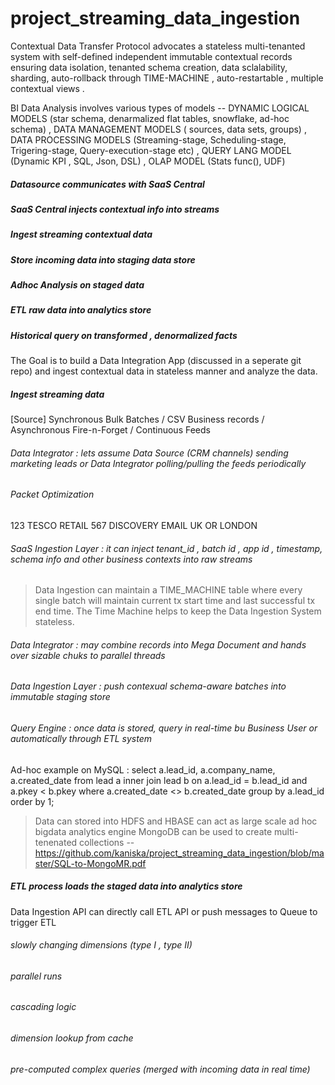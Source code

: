 project_streaming_data_ingestion
================================

Contextual Data Transfer Protocol advocates a stateless multi-tenanted system with self-defined independent immutable contextual records ensuring data isolation, tenanted schema creation, data sclalability, sharding, auto-rollback through TIME-MACHINE , auto-restartable , multiple contextual views .

BI Data Analysis involves various types of models --  DYNAMIC LOGICAL MODELS (star schema, denarmalized flat tables, snowflake, ad-hoc schema) , DATA MANAGEMENT MODELS ( sources, data sets, groups) , DATA PROCESSING MODELS (Streaming-stage, Scheduling-stage, Trigering-stage, Query-execution-stage etc) , QUERY LANG MODEL (Dynamic KPI , SQL, Json, DSL) , OLAP MODEL (Stats func(), UDF)

##### Datasource communicates with SaaS Central
##### SaaS Central injects contextual info into streams
##### Ingest streaming contextual data
##### Store incoming data into staging data store
##### Adhoc Analysis on staged data
##### ETL raw data into analytics store
##### Historical query on transformed , denormalized facts

The Goal is to build a Data Integration App (discussed in a seperate git repo) and ingest contextual data in stateless manner and analyze the data.


##### Ingest streaming data

[Source] Synchronous Bulk Batches / CSV Business records / Asynchronous Fire-n-Forget / Continuous Feeds 

###### Data Integrator : lets assume Data Source (CRM channels) sending marketing leads or Data Integrator polling/pulling the feeds periodically 

###### Packet Optimization
<lead>
<lead_id>123</leade_id>
<company_name>TESCO</company_name>
<industry>RETAIL</industry>
<owner_employee_id>567</owner_employee_id>
<created_date></created_date>
<last_modified_date></last_modified_date>
<lead_status>DISCOVERY</lead_status>
<lead_source>EMAIL</lead_source>
<country>UK</country>
<state>OR</state>
<city>LONDON</city>
<converted_opportunity_id></converted_opportunity_id>
<converted_account_id></converted_account_id>
<converted_date></converted_date>
</lead>

###### SaaS Ingestion Layer : it can inject tenant_id , batch id , app id , timestamp, schema info and other business contexts into raw streams
> Data Ingestion can maintain a TIME_MACHINE table where every single batch will maintain current tx start time and last successful tx end time.
> The Time Machine helps to keep the Data Ingestion System stateless.

###### Data Integrator : may combine records into Mega Document and hands over sizable chuks to parallel threads

###### Data Ingestion Layer : push contexual schema-aware batches into immutable staging store

###### Query Engine : once data is stored, query in real-time bu Business User or automatically through ETL system
Ad-hoc example on MySQL : 
select a.lead_id, a.company_name, a.created_date
from lead a
inner join lead b on a.lead_id = b.lead_id 
and a.pkey < b.pkey
where a.created_date <> b.created_date
group by a.lead_id
order by 1;

> Data can stored into HDFS and HBASE can act as large scale ad hoc bigdata analytics engine
> MongoDB can be used to create multi-tenenated collections 
  -- https://github.com/kaniska/project_streaming_data_ingestion/blob/master/SQL-to-MongoMR.pdf


##### ETL process loads the staged data into analytics store
Data Ingestion API can directly call ETL API or push messages to Queue to trigger ETL
 ###### slowly changing dimensions (type I , type II)
 ###### parallel runs 
 ###### cascading logic
 ###### dimension lookup from cache
 
###### pre-computed complex queries (merged with incoming data in real time)
